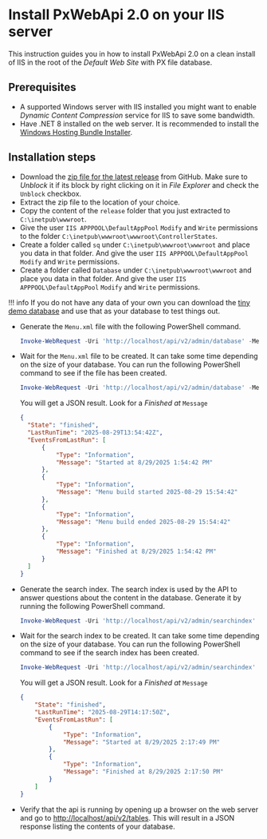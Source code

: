 # Install PxWebApi 2.0 on your IIS server
This instruction guides you in how to install PxWebApi 2.0 on a clean install of IIS in the root of the  _Default Web Site_ with PX file database.

## Prerequisites
- A supported Windows server with IIS installed you might want to enable _Dynamic Content Compression_ service for IIS to save some bandwidth.
- Have .NET 8 installed on the web server. It is recommended  to install the [Windows Hosting Bundle Installer](https://dotnet.microsoft.com/en-us/download/dotnet/8.0).

## Installation steps
- Download the [zip file for the latest release](https://github.com/pxtools/PxWebApi/releases/latest) from GitHub. Make sure to _Unblock_ it if its block by right clicking on it in _File Explorer_ and check the `Unblock` checkbox.
- Extract the zip file to the location of your choice.
- Copy the content of the `release` folder that you just extracted to `C:\inetpub\wwwroot`.
- Give the user `IIS APPPOOL\DefaultAppPool` `Modify` and `Write` permissions to the folder  `C:\inetpub\wwwroot\wwwroot\ControllerStates`.
- Create a folder called `sq` under `C:\inetpub\wwwroot\wwwroot` and place you data in that folder. And give the user `IIS APPPOOL\DefaultAppPool` `Modify` and `Write` permissions.
- Create a folder called `Database` under `C:\inetpub\wwwroot\wwwroot` and place you data in that folder. And give the user `IIS APPPOOL\DefaultAppPool` `Modify` and `Write` permissions.

!!! info
    If you do not have any data of your own you can download the 
    [tiny demo database](https://github.com/PxTools/PxWebApi/raw/refs/heads/main/docker/pxwebapi/Database/tinydatabase.zip) 
    and use that as your database to test things out.

- Generate the `Menu.xml` file with the following PowerShell command.
  ```powershell
  Invoke-WebRequest -Uri 'http://localhost/api/v2/admin/database' -Method Put -Headers @{'API_ADMIN_KEY' = 'test'}
  ```
- Wait for the `Menu.xml` file to be created. It can take some time depending on the size of your database. You can run the following PowerShell command to see if the file has been created.
  ```powershell
  Invoke-WebRequest -Uri 'http://localhost/api/v2/admin/database' -Method Get -Headers @{'API_ADMIN_KEY' = 'test'} | Select-Object -Expand Content
  ```
  You will get a JSON result. Look for a _Finished at_ `Message`
  ```json
  {
    "State": "finished",
    "LastRunTime": "2025-08-29T13:54:42Z",
    "EventsFromLastRun": [
        {
            "Type": "Information",
            "Message": "Started at 8/29/2025 1:54:42 PM"
        },
        {
            "Type": "Information",
            "Message": "Menu build started 2025-08-29 15:54:42"
        },
        {
            "Type": "Information",
            "Message": "Menu build ended 2025-08-29 15:54:42"
        },
        {
            "Type": "Information",
            "Message": "Finished at 8/29/2025 1:54:42 PM"
        }
    ]
  }
  ```
- Generate the search index. The search index is used by the API to answer questions about the content in the database. Generate it by running the following PowerShell command.
  ```powershell
  Invoke-WebRequest -Uri 'http://localhost/api/v2/admin/searchindex' -Method POST -Headers @{'API_ADMIN_KEY' = 'test'}
  ```
- Wait for the search index to be created. It can take some time depending on the size of your database. You can run the following PowerShell command to see if the search index has been created.
  ```powershell
  Invoke-WebRequest -Uri 'http://localhost/api/v2/admin/searchindex' -Method Get -Headers @{'API_ADMIN_KEY' = 'test'} | Select-Object -Expand Content
  ```
  You will get a JSON result. Look for a _Finished at_ `Message`
  ```json
  {
      "State": "finished",
      "LastRunTime": "2025-08-29T14:17:50Z",
      "EventsFromLastRun": [
          {
              "Type": "Information",
              "Message": "Started at 8/29/2025 2:17:49 PM"
          },
          {
              "Type": "Information",
              "Message": "Finished at 8/29/2025 2:17:50 PM"
          }
      ]
  }
  ```
- Verify that the api is running by opening up a browser on the web server and go to [http://localhost/api/v2/tables](http://localhost/api/v2/tables). This will result in a JSON response listing the contents of your database.
